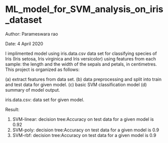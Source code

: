 # ML_model_for_SVM_analysis_on_iris_dataset
Author: Parameswara rao

Date: 4 April 2020

I implimented model using iris.data.csv data set for classifying species of Iris (Iris setosa, Iris virginica and Iris versicolor) using features from each sample: the length and the width of the sepals and petals, in centimetres. This project is organized as follows:

(a) extract features from data set.
(b) data preprocessing and split into train and test data for given model.
(c) basic SVM classification model
(d) summary of model output.

iris.data.csv:  data set for given model.

Result:
1. SVM-linear: decision tree:Accuracy on test data for a given model is 0.92
2. SVM-poly: decision tree:Accuracy on test data for a given model is 0.9
3. SVM-rbf: decision tree:Accuracy on test data for a given model is 0.9
